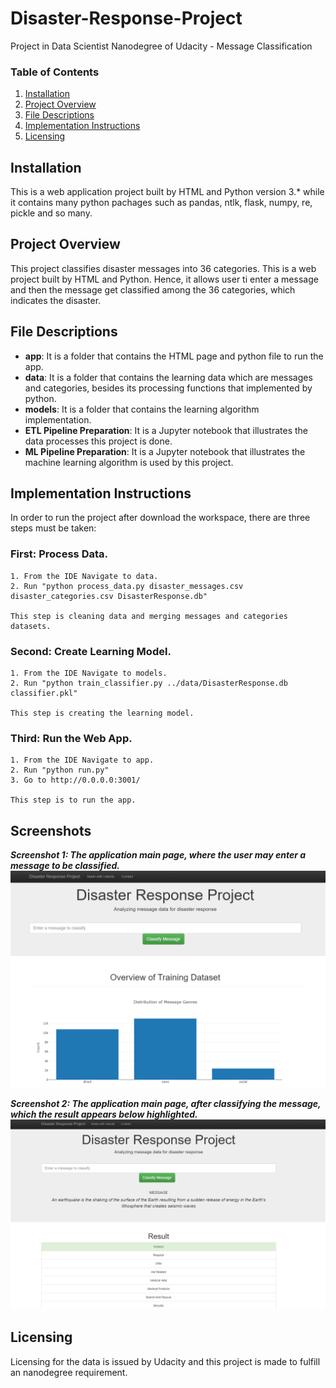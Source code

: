 # Disaster-Response-Project
Project in Data Scientist Nanodegree of Udacity - Message Classification 

### Table of Contents

1. [Installation](#installation)
2. [Project Overview](#overview)
3. [File Descriptions](#files)
4. [Implementation Instructions](#implementation)
5. [Licensing](#licensing)

## Installation <a name="installation"></a>
This is a web application project built by HTML and Python version 3.* while it contains many python pachages such as pandas, ntlk, flask, numpy, re, pickle and so many. 

## Project Overview<a name="overview"></a>

This project classifies disaster messages into 36 categories. This is a web project built by HTML and Python. Hence, it allows user ti enter a message and then the message get classified among the 36 categories, which indicates the disaster. 

## File Descriptions <a name="files"></a>

* **app**: It is a folder that contains the HTML page and python file to run the app.
* **data**: It is a folder that contains the learning data which are messages and categories, besides its processing functions that implemented by python. 
* **models**: It is a folder that contains the learning algorithm implementation.
* **ETL Pipeline Preparation**: It is a Jupyter notebook that illustrates the data processes this project is done.
* **ML Pipeline Preparation**: It is a Jupyter notebook that illustrates the machine learning algorithm is used by this project.

## Implementation Instructions<a name="implementation"></a>

In order to run the project after download the workspace, there are three steps must be taken:

### First: Process Data.
	1. From the IDE Navigate to data.
	2. Run "python process_data.py disaster_messages.csv disaster_categories.csv DisasterResponse.db"

	This step is cleaning data and merging messages and categories datasets.

### Second: Create Learning Model.
	1. From the IDE Navigate to models.
	2. Run "python train_classifier.py ../data/DisasterResponse.db classifier.pkl"
	
	This step is creating the learning model.
	
### Third: Run the Web App.
	1. From the IDE Navigate to app.
	2. Run "python run.py"
	3. Go to http://0.0.0.0:3001/
	
	This step is to run the app.

## Screenshots

***Screenshot 1: The application main page, where the user may enter a message to be classified.***
![Screenshot 1](https://github.com/Sultan660/Disaster-Response-Project/blob/master/screenshot1.PNG)

***Screenshot 2: The application main page, after classifying the message, which the result appears below highlighted.***
![Screenshot 2](https://github.com/Sultan660/Disaster-Response-Project/blob/master/screenshot2.PNG)

## Licensing<a name="licensing"></a>

Licensing for the data is issued by Udacity and this project is made to fulfill an nanodegree requirement.